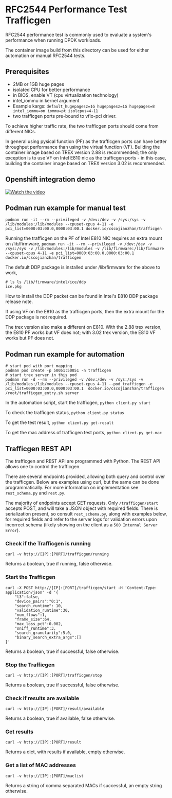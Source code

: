 
# RFC2544 Performance Test Trafficgen 

RFC2544 performance test is commonly used to evaluate a system's performance when running DPDK workloads.

The container image build from this directory can be used for either automation or manual RFC2544 tests.

## Prerequisites
+ 2MB or 1GB huge pages
+ isolated CPU for better performance
+ in BIOS, enable VT (cpu virtualization technology)
+ intel_iommu in kernel argument
+ Example kargs: `default_hugepagesz=1G hugepagesz=1G hugepages=8 intel_iommu=on iommu=pt isolcpus=4-11`
+ two trafficgen ports pre-bound to vfio-pci driver.

To achieve higher traffic rate, the two trafficgen ports should come from different NICs.

In general using pysical function (PF) as the trafficgen ports can have better throughput performance than using the virtual function (VF). Building the container image based on TREX version 2.88 is recommended; the only exception is to use VF on Intel E810 nic as the trafficgen ports - in this case, building the container image based on TREX version 3.02 is recommended.   

## Openshift integration demo

[![Watch the video](https://img.youtube.com/vi/C5s9DZC3D6c/maxresdefault.jpg)](https://youtu.be/C5s9DZC3D6c)

## Podman run example for manual test

`podman run -it --rm --privileged -v /dev:/dev -v /sys:/sys -v /lib/modules:/lib/modules --cpuset-cpus 4-11 -e pci_list=0000:03:00.0,0000:03:00.1 docker.io/cscojianzhan/trafficgen`

Running the trafficgen on the PF of Intel E810 NIC requires an extra mount on /lib/firmware,
`podman run -it --rm --privileged -v /dev:/dev -v /sys:/sys -v /lib/modules:/lib/modules -v /lib/firmware:/lib/firmware --cpuset-cpus 4-11 -e pci_list=0000:03:00.0,0000:03:00.1 docker.io/cscojianzhan/trafficgen`

The default DDP package is installed under /lib/firmware for the above to work,
```
# ls ls /lib/firmware/intel/ice/ddp
ice.pkg
```

How to install the DDP packet can be found in Intel's E810 DDP package release note.

If using VF on the E810 as the trafficgen ports, then the extra mount for the DDP package is not required.

The trex version also make a different on E810. With the 2.88 trex version, the E810 PF works but VF does not; with 3.02 trex version, the E810 VF works but PF does not.
 
## Podman run example for automation

```
# start pod with port mapping
podman pod create -p 50051:50051 -n trafficgen
# start trex server in this pod
podman run -d --rm --privileged -v /dev:/dev -v /sys:/sys -v /lib/modules:/lib/modules --cpuset-cpus 4-11 --pod trafficgen -e pci_list=0000:03:00.0,0000:03:00.1  docker.io/cscojianzhan/trafficgen /root/trafficgen_entry.sh server
```

In the automation script, start the trafficgen,
`python client.py start`

To check the trafficgen status,
`python client.py status`

To get the test result,
`python client.py get-result`

To get the mac address of trafficgen test ports,
`python client.py get-mac`

## Trafficgen REST API

The trafficgen and REST API are programmed with Python. The REST API allows one to control the trafficgen.

There are several endpoints provided, allowing both query and control over the trafficgen. Below are examples using curl, but the same can be done programmatically. For more information on implementation see `rest_schema.py` and `rest.py`.

The majority of endpoints accept GET requests. Only `/trafficgen/start` accepts POST, and will take a JSON object with required fields. There is serialization present, so consult `rest_schema.py`, along with examples below, for required fields and refer to the server logs for validation errors upon incorrect schema (likely showing on the client as a `500 Internal Server Error`).

### Check if the Trafficgen is running
```curl -v http://[IP]:[PORT]/trafficgen/running```

Returns a boolean, true if running, false otherwise.

### Start the Trafficgen
```
curl -X POST http://[IP]:[PORT]/trafficgen/start -H 'Content-Type: application/json' -d '{    
    "l3":false,
    "device_pairs":"0:1",
    "search_runtime": 10,
    "validation_runtime":30,
    "num_flows":1,
    "frame_size":64,
    "max_loss_pct":0.002,
    "sniff_runtime":3,
    "search_granularity":5.0,
    "binary_search_extra_args":[]
}'
```

Returns a boolean, true if successful, false otherwise.

### Stop the Trafficgen
```curl -v http://[IP]:[PORT]/trafficgen/stop```

Returns a boolean, true if successful, false otherwise.

### Check if results are available
```curl -v http://[IP]:[PORT]/result/available```

Returns a boolean, true if available, false otherwise.

### Get results
```curl -v http://[IP]:[PORT]/result```

Returns a dict, with results if available, empty otherwise.

### Get a list of MAC addresses
```curl -v http://[IP]:[PORT]/maclist```

Returns a string of comma separated MACs if successful, an empty string otherwise.